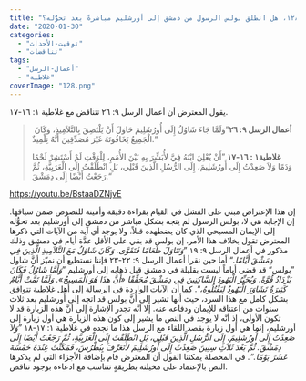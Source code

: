 ```yaml
---
title: "الإعتراض ١٢٨، هل انطلق بولس الرسول من دمشق إلى أورشليم مباشرةً بعد تحوُّله؟"
date: "2020-01-30"
categories: 
  - "توقيت-الأحداث"
  - "تناقضات"
tags: 
  - "أعمال-الرسل"
  - "غلاطية"
coverImage: "128.png"
---
```


يقول المعترض أن أعمال الرسل ٩: ٢٦ تتناقض مع غلاطية ١: ١٦-١٧.

>  **أعمال الرسل ٩: ٢٦**”وَلَمَّا جَاءَ شَاوُلُ إِلَى أُورُشَلِيمَ حَاوَلَ أَنْ يَلْتَصِقَ بِالتَّلاَمِيذِ، وَكَانَ الْجَمِيعُ يَخَافُونَهُ غَيْرَ مُصَدِّقِينَ أَنَّهُ تِلْمِيذٌ.“
> 
> **غلاطية١ : ١٦-١٧** ”أَنْ يُعْلِنَ ابْنَهُ فِيَّ لأُبَشِّرَ بِهِ بَيْنَ الأُمَمِ، لِلْوَقْتِ لَمْ أَسْتَشِرْ لَحْمًا وَدَمًا وَلاَ صَعِدْتُ إِلَى أُورُشَلِيمَ، إِلَى الرُّسُلِ الَّذِينَ قَبْلِي، بَلِ انْطَلَقْتُ إِلَى الْعَرَبِيَّةِ، ثُمَّ رَجَعْتُ أَيْضًا إِلَى دِمَشْقَ.“

https://youtu.be/BstaaDZNjvE

إن هذا الإعتراض مبني على الفشل في القيام بقراءة دقيقة وأمينة للنصوص ضمن سياقها. إن الإجابة هي لا، بولس الرسول لم يتجه بشكل مباشر من دمشق إلى أورشليم بعد تحوُّله إلى الإيمان المسيحي الذي كان يضطهده قبلاً. ولا يوجد أي آية من الآيات التي ذكرها المعترض تقول بخلاف هذا الأمر. إن بولس قد بقي على الأقل عدَّة أيام في دمشق وذلك مذكور في أعمال الرسل ٩: ١٩ ”_وَتَنَاوَلَ طَعَامًا فَتَقَوَّى. وَكَانَ شَاوُلُ مَعَ التَّلاَمِيذِ الَّذِينَ فِي دِمَشْقَ أَيَّامًا._“ أما حين نقرأ أعمال الرسل ٩: ٢٢-٢٣ فإننا نستطيع أن نميّز أنَّ شاول ”بولس“ قد قضى أياماً ليست بقليلة في دمشق قبل ذهابه إلى أورشليم ”_وَأَمَّا شَاوُلُ فَكَانَ يَزْدَادُ قُوَّةً، وَيُحَيِّرُ الْيَهُودَ السَّاكِنِينَ فِي دِمَشْقَ مُحَقِّقًا «أَنَّ هذَا هُوَ الْمَسِيحُ». وَلَمَّا تَمَّتْ أَيَّامٌ كَثِيرَةٌ تَشَاوَرَ الْيَهُودُ لِيَقْتُلُوهُ،_“. كما أن الآيات الواردة في الرسالة إلى أهل غلاطية تتوافق بشكل كامل مع هذا السرد، حيث أنها تشير إلى أنَّ بولس قد اتجه إلى أورشليم بعد ثلاث سنوات من اعتناقه للإيمان ودفاعه عنه. إلا أنَّه تجدر الإشارة إلى أنَّ هذه الزيارة قد لا تكون الأولى، إذ أنَّه لا يوجد في النص ما يشير إلى كون هذه الزيارة هي أول زيارة إلى أورشليم، إنما هي أول زيارة بقصد اللقاء مع الرسل هذا ما نجده في غلاطية ١: ١٧-١٨ _”وَلاَ صَعِدْتُ إِلَى أُورُشَلِيمَ، إِلَى الرُّسُلِ الَّذِينَ قَبْلِي، بَلِ انْطَلَقْتُ إِلَى الْعَرَبِيَّةِ، ثُمَّ رَجَعْتُ أَيْضًا إِلَى دِمَشْقَ. ثُمَّ بَعْدَ ثَلاَثِ سِنِينَ صَعِدْتُ إِلَى أُورُشَلِيمَ لأَتَعَرَّفَ بِبُطْرُسَ، فَمَكَثْتُ عِنْدَهُ خَمْسَةَ عَشَرَ يَوْمًا.“_. في المحصلة يمكننا القول أن المعترض قام بإضافة الأجزاء التي لم يذكرها النص بالإعتماد على مخيلته بطريقةٍ تتناسب مع ادعاءه بوجود تناقض.
